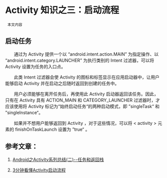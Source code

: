 # Activity 知识之三：启动流程

	 本文内容


## 启动任务
　　通过为 Activity 提供一个以 “android.intent.action.MAIN” 为指定操作、以 “android.intent.category.LAUNCHER” 为执行类别的 Intent 过滤器，可以将 Activity 设置为任务的入口点。

　　此类 Intent 过滤器会使 Activity 的图标和标签显示在应用启动器中，让用户能够启动 Activity 并在启动之后随时返回到创建的任务中。

　　用户必须能够在离开任务后，再使用此 Activity 启动器返回该任务。因此，只有在 Activity 具有 ACTION_MAIN 和  CATEGORY_LAUNCHER 过滤器时，才应该使用将 Activity 标记为“始终启动任务“的两种启动模式，即 ”singleTask“ 和 ”singleInstance“。

　　如果并不想用户能够返回到 Activity ，对于这些情况，可以将 < activity > 元素的 finishOnTaskLaunch 设置为 ”true“ 。

## 参考文章：
1. [Android之Activity系列总结(二)--任务和返回栈](https://www.cnblogs.com/jycboy/p/6367330.html)





13. [3分钟看懂Activity启动流程](https://www.jianshu.com/p/9ecea420eb52)
